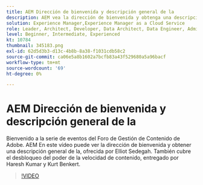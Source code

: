 ```yaml
---
title: AEM Dirección de bienvenida y descripción general de la
description: AEM vea la dirección de bienvenida y obtenga una descripción general de la, que cubre el desbloqueo del poder de la velocidad de contenido,
solution: Experience Manager,Experience Manager as a Cloud Service
role: Leader, Architect, Developer, Data Architect, Data Engineer, Admin, User
level: Beginner, Intermediate, Experienced
kt: 10784
thumbnail: 345183.png
exl-id: 62d5d3b3-d13c-4b8b-8a38-f1031cdb58c2
source-git-commit: ca06e5a8b1602a7bcfb83a43f529680a5a96bacf
workflow-type: tm+mt
source-wordcount: '69'
ht-degree: 0%

---
```


# AEM Dirección de bienvenida y descripción general de la

Bienvenido a la serie de eventos del Foro de Gestión de Contenido de Adobe. AEM En este vídeo puede ver la dirección de bienvenida y obtener una descripción general de la, ofrecida por Elliot Sedegah. También cubre el desbloqueo del poder de la velocidad de contenido, entregado por Haresh Kumar y Kurt Benkert.

>[!VIDEO](https://video.tv.adobe.com/v/345183/?quality=12&learn=on)
